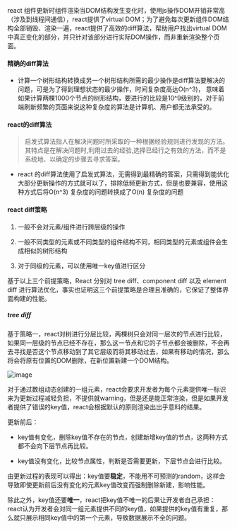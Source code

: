 

react 组件更新时组件渲染当DOM结构发生变化时，使用js操作DOM开销非常高（涉及到线程间通信），react提供了virtual DOM；为了避免每次更新组件DOM结构全部销毁、渲染一遍，react提供了高效的diff算法，帮助用户找出virtual DOM中真正变化的部分，并只针对该部分进行实际DOM操作，而非重新渲染整个页面。

#### 精确的diff算法

- 计算一个树形结构转换成另一个树形结构所需的最少操作是diff算法要解决的问题，可是为了得到理想状态的最少操作，时间复杂度高达O(n^3)， 意味着如果计算两棵1000个节点的树形结构，要进行的比较是10^9级别的，对于前端刷新频繁的页面来说这种复杂度的算法是计算机、用户都无法承受的。

#### react的diff算法

> 启发式算法指人在解决问题时所采取的一种根据经验规则进行发现的方法。其特点是在解决问题时,利用过去的经验,选择已经行之有效的方法，而不是系统地、以确定的步骤去寻求答案。

- react 的diff算法使用了启发式算法，无需得到最精确的答案，只需得到能优化大部分更新操作的方式就可以了，排除低频更新方式，但是也要兼容，使用这种方式后将O(n^3) 复杂度的问题转换成了O(n) 复杂度的问题

#### react diff策略

1. 一般不会对元素/组件进行跨层级的操作

2. 一般不同类型的元素或不同类型的组件结构不同，相同类型的元素或组件会生成相似的树形结构

3. 对于同级的元素，可以使用唯一key值进行区分

基于以上三个前提策略，React 分别对 tree diff、component diff 以及 element diff 进行算法优化，事实也证明这三个前提策略是合理且准确的，它保证了整体界面构建的性能。

##### tree diff

基于策略一，react对树进行分层比较，两棵树只会对同一层次的节点进行比较，如果同一层级的节点已经不存在，那么这一节点和它的子节点都会被删除，不会再去寻找是否这个节点移动到了其它层级而将其移动过去，如果有移动的情况，那么将会将原有位置的DOM删除，在新位置新建一个DOM结构。

![image](https://note.youdao.com/yws/public/resource/0633cbf2aa26668397bba317c1fbf567/xmlnote/WEBRESOURCEd0ae3d5acb85fc41652ab3f7b5cfbeb2/6107)

对于通过数组动态创建的一组元素，react会要求开发者为每个元素提供唯一标识来为更新过程减轻负担，不提供就warning，但是还是能正常渲染，但是如果开发者提供了错误的key值，react会根据默认的原则渲染出出乎意料的结果。

更新前后：

- key值有变化，删除key值不存在的节点，创建新增key值的节点，这两种方式都不会向下层节点再比较。

- key值没有变化，比较节点属性，判断是否需要更新，下层节点会进行比较。

由更新过程的表现可以得出：key值要**稳定**，不能用不可预测的random，这样会导致即使更新前后没有变化的元素key值改变而强制删除新建，影响性能。

除此之外，key值还要**唯一**，react把key值不唯一的后果让开发者自己承担：react认为开发者会对同一组元素提供不同的key值，如果提供的key值有重复，那么就只展示相同key值中的第一个元素，导致数据展示不全的问题。
